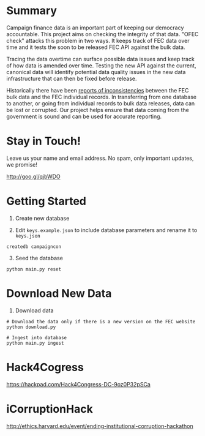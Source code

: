 # Summary
Campaign finance data is an important part of keeping our democracy accountable. This project aims on checking the integrity of that data. "OFEC check" attacks this problem in two ways. It keeps track of FEC data over time and it tests the soon to be released FEC API against the bulk data. 

Tracing the data overtime can surface possible data issues and keep track of how data is amended over time. Testing the new API against the current, canonical data will identify potential data quality issues in the new data infrastructure that can then be fixed before release. 

Historically there have been [reports of inconsistencies](http://ethics.harvard.edu/blog/researchers-find-inconsistencies-fec-data) between the FEC bulk data and the FEC individual records. In transferring from one database to another, or going from individual records to bulk data releases, data can be lost or corrupted. Our project helps ensure that data coming from the government is sound and can be used for accurate reporting. 


# Stay in Touch!
Leave us your name and email address. No spam, only important updates, we promise!

http://goo.gl/qjbWDO

# Getting Started

1. Create new database

2. Edit `keys.example.json` to include database parameters and rename it to `keys.json`
```
createdb campaigncon
```

3. Seed the database
```
python main.py reset
```

# Download New Data

1. Download data
```
# Download the data only if there is a new version on the FEC website
python download.py

# Ingest into database
python main.py ingest
```

# Hack4Cogress
https://hackpad.com/Hack4Congress-DC-9oz0P32pSCa

# iCorruptionHack
http://ethics.harvard.edu/event/ending-institutional-corruption-hackathon
